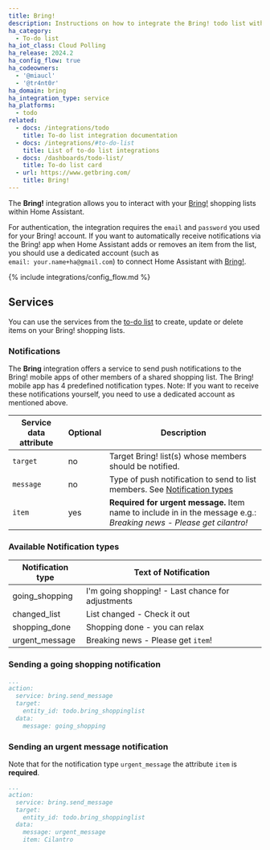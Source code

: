```yaml
---
title: Bring!
description: Instructions on how to integrate the Bring! todo list with Home Assistant.
ha_category:
  - To-do list
ha_iot_class: Cloud Polling
ha_release: 2024.2
ha_config_flow: true
ha_codeowners:
  - '@miaucl'
  - '@tr4nt0r'
ha_domain: bring
ha_integration_type: service
ha_platforms:
  - todo
related:
  - docs: /integrations/todo
    title: To-do list integration documentation
  - docs: /integrations/#to-do-list
    title: List of to-do list integrations
  - docs: /dashboards/todo-list/
    title: To-do list card
  - url: https://www.getbring.com/
    title: Bring!
---
```


The **Bring!** integration allows you to interact with your [Bring!](https://www.getbring.com/) shopping lists within Home Assistant.

For authentication, the integration requires the `email` and `password` you used for your Bring! account. If you want to automatically receive notifications via the Bring! app when Home Assistant adds or removes an item from the list, you should use a dedicated account (such as `email: your.name+ha@gmail.com`) to connect Home Assistant with [Bring!](https://www.getbring.com/).

{% include integrations/config_flow.md %}

## Services

You can use the services from the [to-do list](/integrations/todo/) to create, update or delete items on your Bring! shopping lists.

### Notifications

The **Bring** integration offers a service to send push notifications to the Bring! mobile apps of other members of a shared shopping list. The Bring! mobile app has 4 predefined notification types. Note: If you want to receive these notifications yourself, you need to use a dedicated account as mentioned above.

| Service data attribute | Optional | Description                                                                                                          |
| ---------------------- | -------- | -------------------------------------------------------------------------------------------------------------------- |
| `target`               |       no | Target Bring! list(s) whose members should be notified.                                                              |
| `message`              |       no | Type of push notification to send to list members. See [Notification types](#available-notification-types)           |
| `item`                 |      yes | **Required for urgent message.** Item name to include in in the message e.g.: *Breaking news - Please get cilantro!* |

### Available Notification types

| Notification type | Text of Notification                              |
| ----------------- | ------------------------------------------------- |
| going_shopping    | I'm going shopping! - Last chance for adjustments |
| changed_list      | List changed - Check it out                       |
| shopping_done     | Shopping done - you can relax                     |
| urgent_message    | Breaking news - Please get `item`!                |

### Sending a going shopping notification

```yaml
...
action:
  service: bring.send_message
  target:
    entity_id: todo.bring_shoppinglist
  data:
    message: going_shopping 
```

### Sending an urgent message notification

Note that for the notification type `urgent_message` the attribute `item` is **required**.

```yaml
...
action:
  service: bring.send_message
  target:
    entity_id: todo.bring_shoppinglist
  data:
    message: urgent_message
    item: Cilantro
```
